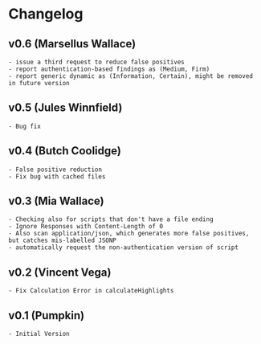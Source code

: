 # Changelog

<a name="0.6"></a>
## v0.6 (Marsellus Wallace)
	- issue a third request to reduce false positives
	- report authentication-based findings as (Medium, Firm)
	- report generic dynamic as (Information, Certain), might be removed in future version
	
<a name="0.5"></a>
## v0.5 (Jules Winnfield)
	- Bug fix

<a name="0.4"></a>
## v0.4 (Butch Coolidge)
	- False positive reduction
	- Fix bug with cached files

<a name="0.3"></a>
## v0.3 (Mia Wallace)
	- Checking also for scripts that don't have a file ending
	- Ignore Responses with Content-Length of 0
	- Also scan application/json, which generates more false positives, but catches mis-labelled JSONP
	- automatically request the non-authentication version of script

<a name="0.2"></a>
## v0.2 (Vincent Vega)
	- Fix Calculation Error in calculateHighlights


<a name="0.1"></a>
## v0.1 (Pumpkin)
	- Initial Version
